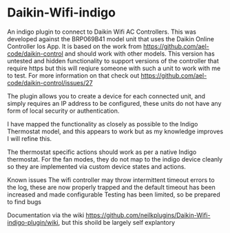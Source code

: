 # Daikin-Wifi-indigo
An indigo plugin to connect to Daikin Wifi AC Controllers.  This was developed against the BRP069B41 model unit that uses the Daikin Online Controller Ios App.  It is based on the work from https://github.com/ael-code/daikin-control and should work with other models.  This version has untested and hidden functionality to support versions of the controller that require https but this will reqiure someone with such a unit to work with me to test.  For more information on that check out https://github.com/ael-code/daikin-control/issues/27

The plugin allows you to create a device for each connected unit, and simply requires an IP address to be configured, these units do not have any form of local security or authentication.

I have mapped the functionality as closely as possible to the Indigo Thermostat model, and this appears to work but as my knowledge improves I will refine this.

The thermostat specific actions should work as per a native Indigo thermostat.  For the fan modes, they do not map to the indigo device cleanly so they are implemented via custom device states and actions.

Known issues
  The wifi controller may throw intermittent timeout errors to the log, these are now properly trapped and the default timeout has been increased and made configurable
  Testing has been limited, so be prepared to find bugs
  
  Documentation via the wiki https://github.com/neilkplugins/Daikin-Wifi-indigo-plugin/wiki, but this shoild be largely self explantory
